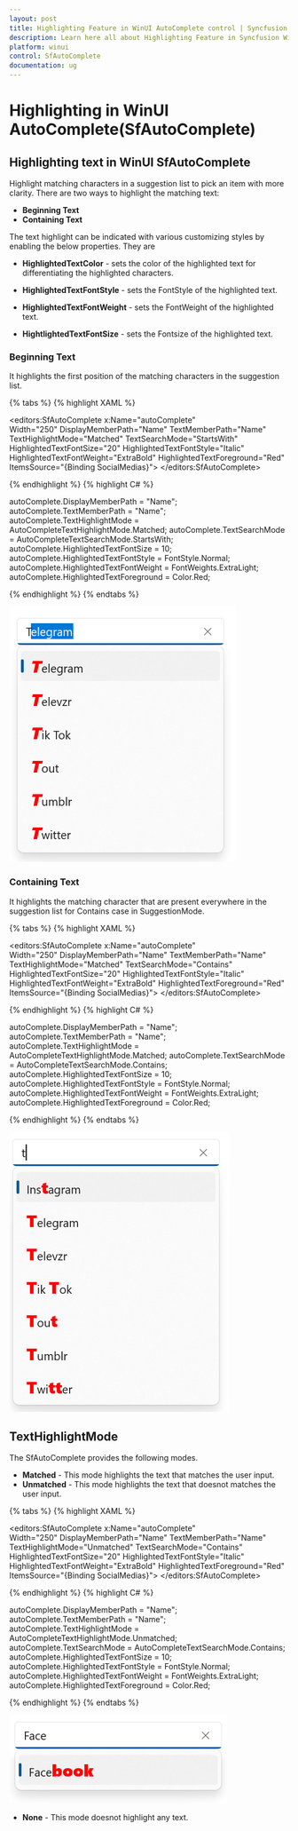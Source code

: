 ```yaml
---
layout: post
title: Highlighting Feature in WinUI AutoComplete control | Syncfusion
description: Learn here all about Highlighting Feature in Syncfusion WinUI AutoComplete control into WinUI application.
platform: winui
control: SfAutoComplete
documentation: ug
---
```


# Highlighting in WinUI AutoComplete(SfAutoComplete)

## Highlighting text in WinUI SfAutoComplete

Highlight matching characters in a suggestion list to pick an item with more clarity. There are two ways to highlight the matching text:

* **Beginning Text**
* **Containing Text**


The text highlight can be indicated with various customizing styles by enabling the below properties. They are

* **HighlightedTextColor** - sets the color of the highlighted text for differentiating the highlighted characters.

* **HighlightedTextFontStyle** - sets the FontStyle of the highlighted text.
        
* **HighlightedTextFontWeight** - sets the FontWeight of the highlighted text.

* **HightlightedTextFontSize** - sets the Fontsize of the highlighted text.




### **Beginning Text**
It highlights the first position of the matching characters in the suggestion list.

{% tabs %}
{% highlight XAML %}

<editors:SfAutoComplete                             x:Name="autoComplete"                                
                                Width="250"
                                DisplayMemberPath="Name"
                                TextMemberPath="Name"
                                TextHighlightMode="Matched"
                                TextSearchMode="StartsWith"
                                HighlightedTextFontSize="20"
                                HighlightedTextFontStyle="Italic"
                                HighlightedTextFontWeight="ExtraBold"
                                HighlightedTextForeground="Red"                                
                                ItemsSource="{Binding SocialMedias}">
        </editors:SfAutoComplete>



{% endhighlight %}
{% highlight C# %}

autoComplete.DisplayMemberPath = "Name";
autoComplete.TextMemberPath = "Name";
autoComplete.TextHighlightMode = AutoCompleteTextHighlightMode.Matched;
autoComplete.TextSearchMode = AutoCompleteTextSearchMode.StartsWith;
autoComplete.HighlightedTextFontSize = 10;
autoComplete.HighlightedTextFontStyle = FontStyle.Normal;
autoComplete.HighlightedTextFontWeight = FontWeights.ExtraLight;
autoComplete.HighlightedTextForeground = Color.Red;


{% endhighlight %}
{% endtabs %}


![WinUI AutoComplete text highlighting based on begging text](Highlighting_images/winui-autocomplete-textsearchmode-startswith.png)




### **Containing Text**
It highlights the matching character that are present everywhere in the suggestion list for Contains case in SuggestionMode.

{% tabs %}
{% highlight XAML %}


<editors:SfAutoComplete                             x:Name="autoComplete"                                
                                Width="250"
                                DisplayMemberPath="Name"
                                TextMemberPath="Name"
                                TextHighlightMode="Matched"
                                TextSearchMode="Contains"
                                HighlightedTextFontSize="20"
                                HighlightedTextFontStyle="Italic"
                                HighlightedTextFontWeight="ExtraBold"
                                HighlightedTextForeground="Red"                                
                                ItemsSource="{Binding SocialMedias}">
        </editors:SfAutoComplete>



{% endhighlight %}
{% highlight C# %}

autoComplete.DisplayMemberPath = "Name";
autoComplete.TextMemberPath = "Name";
autoComplete.TextHighlightMode = AutoCompleteTextHighlightMode.Matched;
autoComplete.TextSearchMode = AutoCompleteTextSearchMode.Contains;
autoComplete.HighlightedTextFontSize = 10;
autoComplete.HighlightedTextFontStyle = FontStyle.Normal;
autoComplete.HighlightedTextFontWeight = FontWeights.ExtraLight;
autoComplete.HighlightedTextForeground = Color.Red;



{% endhighlight %}
{% endtabs %}

![WinUI AutoComplete text highlighting based on containing text](Highlighting_images/winui-autocomplete-textsearchmode-contains.png)


## **TextHighlightMode** 
 The SfAutoComplete provides the following modes.

* **Matched** - This mode highlights the text that matches the user input.
* **Unmatched** - This mode highlights the text that doesnot matches the user input.

{% tabs %}
{% highlight XAML %}


<editors:SfAutoComplete                             x:Name="autoComplete"                                
                                Width="250"
                                DisplayMemberPath="Name"
                                TextMemberPath="Name"
                                TextHighlightMode="Unmatched"
                                TextSearchMode="Contains"
                                HighlightedTextFontSize="20"
                                HighlightedTextFontStyle="Italic"
                                HighlightedTextFontWeight="ExtraBold"
                                HighlightedTextForeground="Red"                                
                                ItemsSource="{Binding SocialMedias}">
        </editors:SfAutoComplete>



{% endhighlight %}
{% highlight C# %}

autoComplete.DisplayMemberPath = "Name";
autoComplete.TextMemberPath = "Name";
autoComplete.TextHighlightMode = AutoCompleteTextHighlightMode.Unmatched;
autoComplete.TextSearchMode = AutoCompleteTextSearchMode.Contains;
autoComplete.HighlightedTextFontSize = 10;
autoComplete.HighlightedTextFontStyle = FontStyle.Normal;
autoComplete.HighlightedTextFontWeight = FontWeights.ExtraLight;
autoComplete.HighlightedTextForeground = Color.Red;



{% endhighlight %}
{% endtabs %}

![WinUI AutoComplete text highlighting based on text highlight mode](Highlighting_images/winui-autocomplete-texthighlightmode-unmatched.png)


* **None** - This mode doesnot highlight any text.

